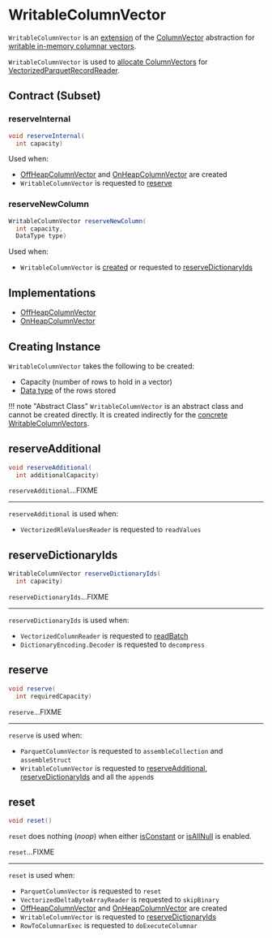 # WritableColumnVector

`WritableColumnVector` is an [extension](#contract) of the [ColumnVector](ColumnVector.md) abstraction for [writable in-memory columnar vectors](#implementations).

`WritableColumnVector` is used to [allocate ColumnVectors](../datasources/parquet/VectorizedParquetRecordReader.md#allocateColumns) for [VectorizedParquetRecordReader](../datasources/parquet/VectorizedParquetRecordReader.md).

## Contract (Subset)

### <span id="reserveInternal"> reserveInternal

```java
void reserveInternal(
  int capacity)
```

Used when:

* [OffHeapColumnVector](OffHeapColumnVector.md) and [OnHeapColumnVector](OnHeapColumnVector.md) are created
* `WritableColumnVector` is requested to [reserve](#reserve)

### <span id="reserveNewColumn"> reserveNewColumn

```java
WritableColumnVector reserveNewColumn(
  int capacity,
  DataType type)
```

Used when:

* `WritableColumnVector` is [created](#creating-instance) or requested to [reserveDictionaryIds](#reserveDictionaryIds)

## Implementations

* [OffHeapColumnVector](OffHeapColumnVector.md)
* [OnHeapColumnVector](OnHeapColumnVector.md)

## Creating Instance

`WritableColumnVector` takes the following to be created:

* <span id="capacity"> Capacity (number of rows to hold in a vector)
* <span id="type"> [Data type](../types/DataType.md) of the rows stored

!!! note "Abstract Class"
    `WritableColumnVector` is an abstract class and cannot be created directly. It is created indirectly for the [concrete WritableColumnVectors](#implementations).

## <span id="reserveAdditional"> reserveAdditional

```java
void reserveAdditional(
  int additionalCapacity)
```

`reserveAdditional`...FIXME

---

`reserveAdditional` is used when:

* `VectorizedRleValuesReader` is requested to `readValues`

## <span id="reserveDictionaryIds"> reserveDictionaryIds

```java
WritableColumnVector reserveDictionaryIds(
  int capacity)
```

`reserveDictionaryIds`...FIXME

---

`reserveDictionaryIds` is used when:

* `VectorizedColumnReader` is requested to [readBatch](../datasources/parquet/VectorizedColumnReader.md#readBatch)
* `DictionaryEncoding.Decoder` is requested to `decompress`

## <span id="reserve"> reserve

```java
void reserve(
  int requiredCapacity)
```

`reserve`...FIXME

---

`reserve` is used when:

* `ParquetColumnVector` is requested to `assembleCollection` and `assembleStruct`
* `WritableColumnVector` is requested to [reserveAdditional](#reserveAdditional), [reserveDictionaryIds](#reserveDictionaryIds) and all the `append`s

## <span id="reset"> reset

```java
void reset()
```

`reset` does nothing (_noop_) when either [isConstant](#isConstant) or [isAllNull](#isAllNull) is enabled.

`reset`...FIXME

---

`reset` is used when:

* `ParquetColumnVector` is requested to `reset`
* `VectorizedDeltaByteArrayReader` is requested to `skipBinary`
* [OffHeapColumnVector](OffHeapColumnVector.md) and [OnHeapColumnVector](OnHeapColumnVector.md) are created
* `WritableColumnVector` is requested to [reserveDictionaryIds](#reserveDictionaryIds)
* `RowToColumnarExec` is requested to `doExecuteColumnar`
